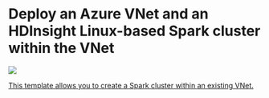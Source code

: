 # Deploy an Azure VNet and an HDInsight Linux-based Spark cluster within the VNet

<a href="https://portal.azure.com/#create/Microsoft.Template/uri/https%3A%2F%2Fraw.githubusercontent.com%2FAzure%2Falbertwo1978%2FQuick-Templates%2Fmaster%2FHDInsights-existing-vnet%2Fazuredeploy.json" target="_blank">
    <img src="http://azuredeploy.net/deploybutton.png"/>

This template allows you to create a Spark cluster within an existing VNet. 